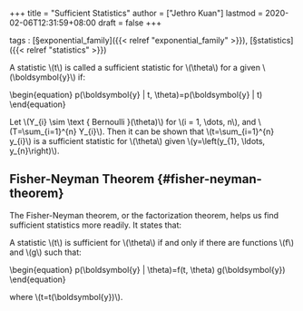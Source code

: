 +++
title = "Sufficient Statistics"
author = ["Jethro Kuan"]
lastmod = 2020-02-06T12:31:59+08:00
draft = false
+++

tags
: [§exponential\_family]({{< relref "exponential_family" >}}), [§statistics]({{< relref "statistics" >}})

A statistic \\(t\\) is called a sufficient statistic for \\(\theta\\) for a
given \\(\boldsymbol{y}\\) if:

\begin{equation}
  p(\boldsymbol{y} | t, \theta)=p(\boldsymbol{y} | t)
\end{equation}

Let \\(Y\_{i} \sim \text { Bernoulli }(\theta)\\) for \\(i = 1, \dots, n\\),
and \\(T=\sum\_{i=1}^{n} Y\_{i}\\). Then it can be shown that
\\(t=\sum\_{i=1}^{n} y\_{i}\\) is a sufficient statistic for \\(\theta\\) given
\\(y=\left(y\_{1}, \ldots, y\_{n}\right)\\).


## Fisher-Neyman Theorem {#fisher-neyman-theorem}

The <span class="underline">Fisher-Neyman theorem</span>, or the factorization theorem, helps us
find sufficient statistics more readily. It states that:

A statistic \\(t\\) is sufficient for \\(\theta\\) if and only if there are
functions \\(f\\) and \\(g\\) such that:

\begin{equation}
  p(\boldsymbol{y} | \theta)=f(t, \theta) g(\boldsymbol{y})
\end{equation}

where \\(t=t(\boldsymbol{y})\\).
